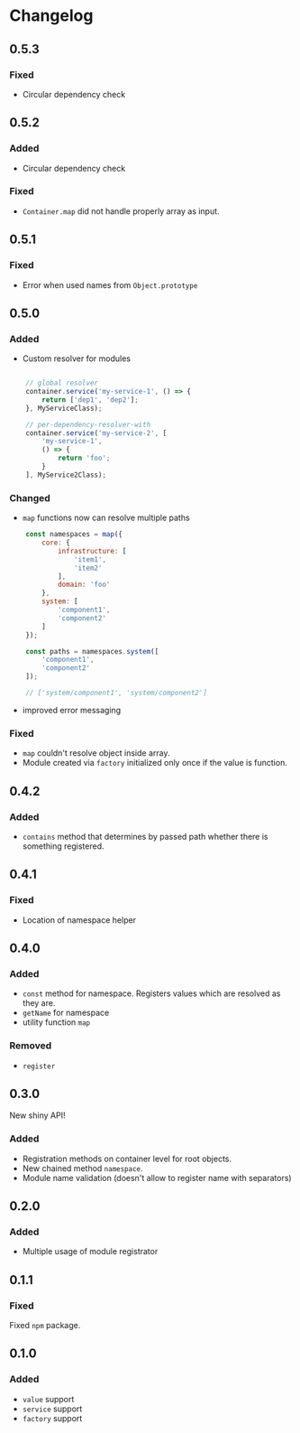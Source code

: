 # Changelog

## 0.5.3
### Fixed
* Circular dependency check

## 0.5.2
### Added
* Circular dependency check

### Fixed
* ````Container.map```` did not handle properly array as input.

## 0.5.1

### Fixed
* Error when used names from ``Object.prototype``

## 0.5.0
### Added
* Custom resolver for modules
````js

    // global resolver
    container.service('my-service-1', () => {
        return ['dep1', 'dep2'];
    }, MyServiceClass);

    // per-dependency-resolver-with
    container.service('my-service-2', [
        'my-service-1',
        () => {
            return 'foo';
        }
    ], MyService2Class);
````
### Changed
* ```map``` functions now can resolve multiple paths   
````js
    const namespaces = map({
        core: {
            infrastructure: [
                'item1',
                'item2'
            ],
            domain: 'foo'
        },
        system: [
            'component1',
            'component2'
        ]
    });

    const paths = namespaces.system([
        'component1',
        'component2'
    ]);

    // ['system/component1', 'system/component2']
````
* improved error messaging
### Fixed
* ```map``` couldn't resolve object inside array.
* Module created via ````factory```` initialized only once if the value is function.


## 0.4.2

### Added
* ```contains``` method that determines by passed path whether there is something registered.

## 0.4.1

### Fixed
* Location of namespace helper

## 0.4.0

### Added
* ```const``` method for namespace. Registers values which are resolved as they are.
* ```getName``` for namespace
* utility function ```map```

### Removed
* ```register```

## 0.3.0

New shiny API!

### Added
* Registration methods on container level for root objects.
* New chained method ```namespace```.
* Module name validation (doesn't allow to register name with separators)

## 0.2.0

### Added
* Multiple usage of module registrator

## 0.1.1

### Fixed

Fixed `npm` package.

## 0.1.0

### Added

* `value` support
* `service` support
* `factory` support
